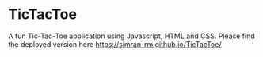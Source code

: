 # TicTacToe
A fun Tic-Tac-Toe application using Javascript, HTML and CSS. Please find the deployed version here https://simran-rm.github.io/TicTacToe/
